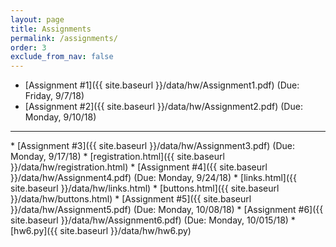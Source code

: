 ```yaml
---
layout: page
title: Assignments 
permalink: /assignments/
order: 3
exclude_from_nav: false 
---
```

  
* [Assignment #1]({{ site.baseurl }}/data/hw/Assignment1.pdf) (Due: Friday, 9/7/18)
* [Assignment #2]({{ site.baseurl }}/data/hw/Assignment2.pdf) (Due: Monday, 9/10/18)
<hr>
* [Assignment #3]({{ site.baseurl }}/data/hw/Assignment3.pdf) (Due: Monday, 9/17/18)
    * [registration.html]({{ site.baseurl }}/data/hw/registration.html) 
* [Assignment #4]({{ site.baseurl }}/data/hw/Assignment4.pdf) (Due: Monday, 9/24/18)
    * [links.html]({{ site.baseurl }}/data/hw/links.html) 
    * [buttons.html]({{ site.baseurl }}/data/hw/buttons.html) 
* [Assignment #5]({{ site.baseurl }}/data/hw/Assignment5.pdf) (Due: Monday, 10/08/18)
* [Assignment #6]({{ site.baseurl }}/data/hw/Assignment6.pdf) (Due: Monday, 10/015/18)
    * [hw6.py]({{ site.baseurl }}/data/hw/hw6.py) 
